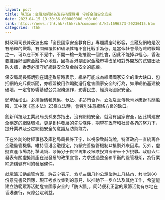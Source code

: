 ```yaml
---
layout: post
title: 陳茂波：金融及網絡為沒有硝煙戰場　守好金融安全底線
date: 2023-04-15 13:30:36.000000000 +08:00
link: https://news.rthk.hk/rthk/ch/component/k2/1696373-20230415.htm
categories: rthk
---
```


財政司司長陳茂波出席「全民國家安全教育日」專題講座時形容，金融及網絡是沒有硝煙的戰場，有關顛覆性和破壞性絕不會比戰爭為低，是當今社會最危險的戰場之一，可以在不知不覺中，不開一槍一炮摧毀一個社會，因此不能掉以輕心，香港要維護好國際金融中心地位，因為香港是國家金融市場改革和對外開放的試驗田及防火牆，香港必須守好網路安全及金融安全的底線。

保安局局長鄧炳強在講座致辭時表示，網絡可能成為維護國家安全的重大缺口，包括網絡充斥假新聞，亦經常被用作煽動進行危害國家安全的行為，如果網絡基建被破壞，一定會影響基礎公共服務運作，影響民生、經濟及國家安全。

鄧炳強指出，必須從情報蒐集、執法、多部門合作、立法及宣傳教育以應對有關風險，其中就《基本法》23條立法時，會特別注意網絡方面的缺口。

創新科技及工業局局長孫東亦指出，沒有網絡安全，就沒有國家安全，因此構建安全穩定的網絡環境，更是創科發展的先決條件，期望在政府和社會各界的努力下，提升業界及公眾網絡安全的意識及防禦能力。

正在外訪的財經事務及庫務局局長許正宇，以視像致辭時說，特區政府一直統籌各金融監管機構，維持香港金融穩定，持續完善監管機制以抵禦外來因素。另外，虛擬資產巿場為打擊洗錢、恐怖分子資金籌集及保護投資者帶來不少挑戰。政府去年發表有關虛擬資產在港發展的政策宣言，力求透過整全和平衡的監管框架，為行業締造穩健有利的發展條件。

就眾籌活動規管方面，許正宇表示，為期三個月的公眾諮詢上月結束，共收到60份意見書及回應，現正考慮收集到的意見，以推動下一步立法及其他工作，希望能建立防範眾籌活動危害國家安全的「防火牆」，同時便利正當的眾籌活動有序地在香港進行，保障公眾利益。
